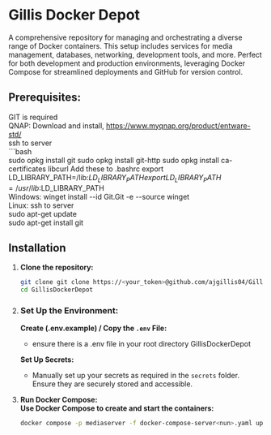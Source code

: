 
# Gillis Docker Depot

A comprehensive repository for managing and orchestrating a diverse range of Docker containers. This setup includes services for media management, databases, networking, development tools, and more. Perfect for both development and production environments, leveraging Docker Compose for streamlined deployments and GitHub for version control.

## Prerequisites:
   GIT is required  
      QNAP:    Download and install, https://www.myqnap.org/product/entware-std/  
               ssh to server  
               ```bash   
               sudo opkg install git
               sudo opkg install git-http
               sudo opkg install ca-certificates libcurl
               Add these to .bashrc
                  export LD_LIBRARY_PATH=/lib:$LD_LIBRARY_PATH  
                  export LD_LIBRARY_PATH=/usr/lib:$LD_LIBRARY_PATH  
      Windows: winget install --id Git.Git -e --source winget  
      Linux:
               ssh to server  
               sudo apt-get update  
               sudo apt-get install git  

## Installation

1. **Clone the repository:**
   ```bash   
   git clone git clone https://<your_token>@github.com/ajgillis04/GillisDockerDepot.git
   cd GillisDockerDepot  

3. ### Set Up the Environment:

   **Create (.env.example) / Copy the `.env` File:**
     - ensure there is a .env file in your root directory GillisDockerDepot

   **Set Up Secrets:**
     - Manually set up your secrets as required in the `secrets` folder. Ensure they are securely stored and accessible.

3. **Run Docker Compose:**  
   **Use Docker Compose to create and start the containers:**  
   ```bash
   docker compose -p mediaserver -f docker-compose-server<nun>.yaml up --detach
